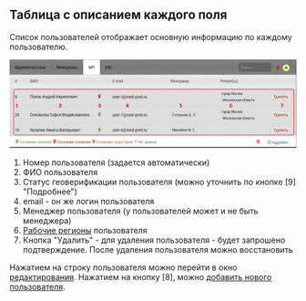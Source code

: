## Таблица с описанием каждого поля

Список пользователей отображает основную информацию по каждому пользователю.

![](../images/accounts-user-fields.png)

1. Номер пользователя (задается автоматически)
2. ФИО пользователя
3. Статус геоверификации пользователя (можно уточнить по кнопке [9] "Подробнее")
4. email - он же логин пользователя
5. Менеджер пользователя (у пользователей может и не быть менеджера)
6. [Рабочие регионы](accounts-user-region.md) пользователя
7. Кнопка "Удалить" - для удаления пользователя - будет запрошено подтверждение. После удаления пользователя можно восстановить

Нажатием на строку пользователя можно перейти в окно [редактирования](accounts-user-edit.md).
Нажатием на кнопку [8], можно [добавить нового пользователя](accounts-user-add.md).
